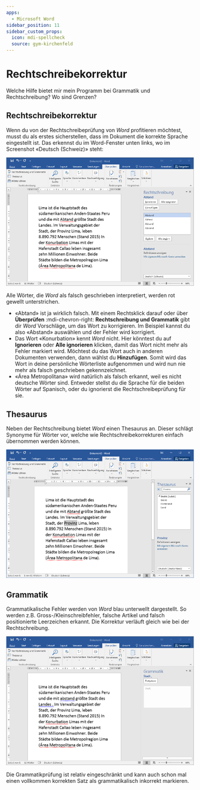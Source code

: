 ```yaml
---
apps:
  - Microsoft Word
sidebar_position: 11
sidebar_custom_props:
  icon: mdi-spellcheck
  source: gym-kirchenfeld
---
```


# Rechtschreibekorrektur



Welche Hilfe bietet mir mein Programm bei Grammatik und Rechtschreibung? Wo sind Grenzen?


## Rechtschreibekorrektur

Wenn du von der Rechtschreibeprüfung von *Word* profitieren möchtest, musst du als erstes sicherstellen, dass im Dokument die korrekte Sprache eingestellt ist. Das erkennst du im Word-Fenster unten links, wo im Screenshot «Deutsch (Schweiz)» steht:

![Rechtschreibefehler korriegieren](./rechtschreibung.png)

Alle Wörter, die *Word* als falsch geschrieben interpretiert, werden rot gewellt unterstrichen.

* «Abtand» ist ja wirklich falsch. Mit einem Rechtsklick darauf oder über __Überprüfen__ :mdi-chevron-right: __Rechtschreibung und Grammatik__ gibt dir *Word* Vorschläge, um das Wort zu korrigieren. Im Beispiel kannst du also «Abstand» auswählen und der Fehler wird korrigiert.
* Das Wort «Konurbation» kennt *Word* nicht. Hier könntest du auf __Ignorieren__ oder __Alle ignorieren__ klicken, damit das Wort nicht mehr als Fehler markiert wird. Möchtest du das Wort auch in anderen Dokumenten verwenden, dann wählst du __Hinzufügen__. Somit wird das Wort in deine persönliche Wörterliste aufgenommen und wird nun nie mehr als falsch geschrieben gekennzeichnet.
* «Área Metropolitana» wird natürlich als falsch erkannt, weil es nicht deutsche Wörter sind. Entweder stellst du die Sprache für die beiden Wörter auf Spanisch, oder du ignorierst die Rechtschreibeprüfung für sie.

## Thesaurus
Neben der Rechtschreibung bietet *Word* einen Thesaurus an. Dieser schlägt Synonyme für Wörter vor, welche wie Rechtschreibekorrekturen einfach übernommen werden können.

![Benutzerdefinierte Anführungszeichen verwenden](./thesaurus.png)


## Grammatik
Grammatikalische Fehler werden von *Word* blau unterwellt dargestellt. So werden z.B. Gross-/Kleinschreibfehler, falsche Artikel und falsch positionierte Leerzeichen erkannt. Die Korrektur verläuft gleich wie bei der Rechtschreibung.

![Benutzerdefinierte Anführungszeichen verwenden](./grammatik.png)

Die Grammatikprüfung ist relativ eingeschränkt und kann auch schon mal einen vollkommen korrekten Satz als grammatikalisch inkorrekt markieren.
